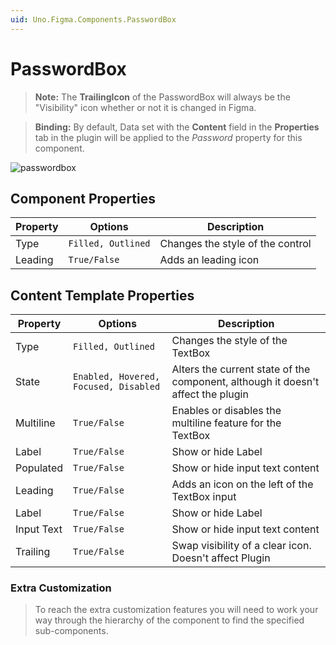 ```yaml
---
uid: Uno.Figma.Components.PasswordBox
---
```


# PasswordBox

> **Note:** The **TrailingIcon** of the PasswordBox will always be the "Visibility" icon whether or not it is changed in Figma.

> **Binding:** By default, Data set with the **Content** field in the **Properties** tab in the plugin will be applied to the *Password* property for this component.

![passwordbox](./images/passwordbox.png)

## Component Properties

| Property     | Options                                          | Description                                                  |
| ------------ | ------------------------------------------------ | ------------------------------------------------------------ |
| Type         | `Filled, Outlined`                               | Changes the style of the control                             |
| Leading      | `True/False`                                     | Adds an leading icon                                         | 


## Content Template Properties

| Property     | Options                                          | Description                                                  |
| ------------ | ------------------------------------------------ | ------------------------------------------------------------ |
| Type         | `Filled, Outlined`                               | Changes the style of the TextBox                            |
| State        | `Enabled, Hovered, Focused, Disabled`            | Alters the current state of the component, although it doesn't affect the plugin |
| Multiline    | `True/False`                                     | Enables or disables the multiline feature for the TextBox    |
| Label        | `True/False`                                     | Show or hide Label                                           |
| Populated    | `True/False`                                     | Show or hide input text content                              |
| Leading      | `True/False`                             | Adds an icon on the left of the TextBox input             |
| Label        | `True/False`                             | Show or hide Label                                        |
| Input Text   | `True/False`                             | Show or hide input text content                           |
| Trailing     | `True/False`                             | Swap visibility of a clear icon. Doesn't affect Plugin    |

### Extra Customization

> To reach the extra customization features you will need to work your way through the hierarchy of the component to find the specified sub-components.  